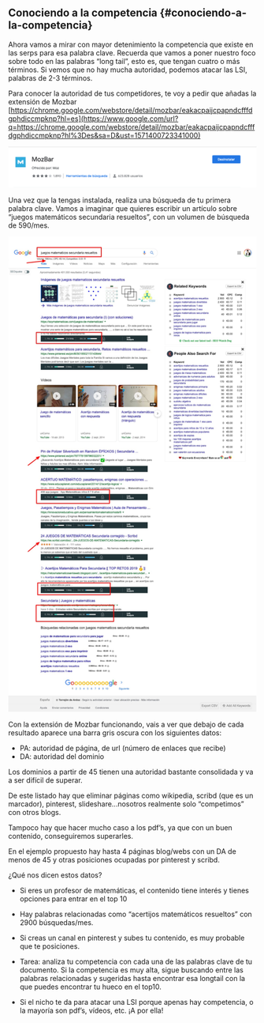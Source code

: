 ## Conociendo a la competencia {#conociendo-a-la-competencia}

Ahora vamos a mirar con mayor detenimiento la competencia que existe en las serps para esa palabra clave. Recuerda que vamos a poner nuestro foco sobre todo en las palabras “long tail”, esto es, que tengan cuatro o más términos. Si vemos que no hay mucha autoridad, podemos atacar las LSI, palabras de 2-3 términos.

Para conocer la autoridad de tus competidores, te voy a pedir que añadas la extensión de Mozbar  [https://chrome.google.com/webstore/detail/mozbar/eakacpaijcpapndcfffdgphdiccmpknp?hl=es](https://www.google.com/url?q=https://chrome.google.com/webstore/detail/mozbar/eakacpaijcpapndcfffdgphdiccmpknp?hl%3Des&sa=D&ust=1571400723341000)

![](img/image12.png)

Una vez que la tengas instalada, realiza una búsqueda de tu primera palabra clave. Vamos a imaginar que quieres escribir un artículo sobre “juegos matemáticos secundaria resueltos”, con un volumen de búsqueda de 590/mes.

![](img/image13.png)

Con la extensión de Mozbar funcionando, vais a ver que debajo de cada resultado aparece una barra gris oscura con los siguientes datos:

*   PA: autoridad de página, de url (número de enlaces que recibe)
*   DA: autoridad del dominio

Los dominios a partir de 45 tienen una autoridad bastante consolidada y va a ser difícil de superar.

De este listado hay que eliminar páginas como wikipedia, scribd (que es un marcador), pinterest, slideshare...nosotros realmente solo “competimos” con otros blogs.

Tampoco hay que hacer mucho caso a los pdf’s, ya que con un buen contenido, conseguiremos superarles.

En el ejemplo propuesto hay hasta 4 páginas blog/webs con un DA de menos de 45 y otras posiciones ocupadas por pinterest y scribd.

¿Qué nos dicen estos datos?

*   Si eres un profesor de matemáticas, el contenido tiene interés y tienes opciones para entrar en el top 10
*   Hay palabras relacionadas como “acertijos matemáticos resueltos” con 2900 búsquedas/mes.
*   Si creas un canal en pinterest y subes tu contenido, es muy probable que te posiciones.

*   Tarea: analiza tu competencia con cada una de las palabras clave de tu documento. Si la competencia es muy alta, sigue buscando entre las palabras relacionadas y sugeridas hasta encontrar esa longtail con la que puedes encontrar tu hueco en el top10\.

*   Si el nicho te da para atacar una LSI porque apenas hay competencia, o la mayoría son pdf’s, vídeos, etc. ¡A por ella!